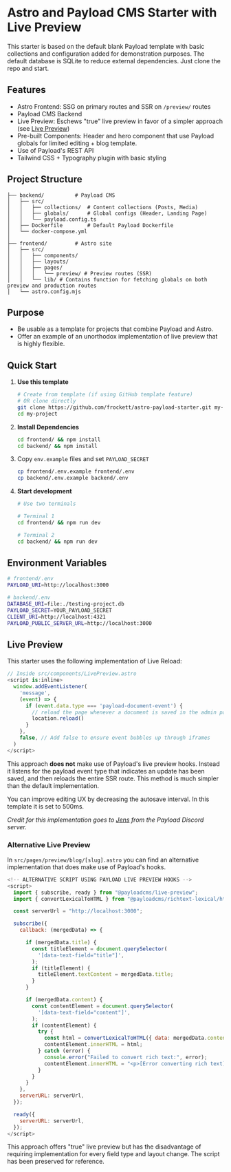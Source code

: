 # Astro and Payload CMS Starter with Live Preview

This starter is based on the default blank Payload template with basic collections and configuration added for demonstration purposes. The default database is SQLite to reduce external dependencies. Just clone the repo and start.

## Features

- Astro Frontend: SSG on primary routes and SSR on `/preview/` routes
- Payload CMS Backend
- Live Preview: Eschews "true" live preview in favor of a simpler approach (see [Live Preview](#live-preview))
- Pre-built Components: Header and hero component that use Payload globals for limited editing + blog template.
- Use of Payload's REST API
- Tailwind CSS + Typography plugin with basic styling

## Project Structure

```
├── backend/          # Payload CMS
│   ├── src/
│   │   ├── collections/  # Content collections (Posts, Media)
│   │   ├── globals/      # Global configs (Header, Landing Page)
│   │   └── payload.config.ts
│   ├── Dockerfile        # Default Payload Dockerfile
│   └── docker-compose.yml
│
├── frontend/         # Astro site
│   ├── src/
│   │   ├── components/
│   │   ├── layouts/
│   │   ├── pages/
│   │   │   └── preview/ # Preview routes (SSR)
│   │   └── lib/ # Contains function for fetching globals on both preview and production routes
│   └── astro.config.mjs
```

## Purpose

- Be usable as a template for projects that combine Payload and Astro.
- Offer an example of an unorthodox implementation of live preview that is highly flexible.

## Quick Start

1. **Use this template**
   ```bash
   # Create from template (if using GitHub template feature)
   # OR clone directly
   git clone https://github.com/frockett/astro-payload-starter.git my-project
   cd my-project
   ```
2. **Install Dependencies**
   ```bash
   cd frontend/ && npm install
   cd backend/ && npm install
   ```
3. Copy `env.example` files and set `PAYLOAD_SECRET`
   ```bash
   cp frontend/.env.example frontend/.env
   cp backend/.env.example backend/.env
   ```
4. **Start development**

   ```bash
   # Use two terminals

   # Terminal 1
   cd frontend/ && npm run dev

   # Terminal 2
   cd backend/ && npm run dev
   ```

## Environment Variables

```bash
# frontend/.env
PAYLOAD_URI=http://localhost:3000

# backend/.env
DATABASE_URI=file:./testing-project.db
PAYLOAD_SECRET=YOUR_PAYLOAD_SECRET
CLIENT_URI=http://localhost:4321
PAYLOAD_PUBLIC_SERVER_URL=http://localhost:3000
```

## Live Preview

This starter uses the following implementation of Live Reload:

```ts
// Inside src/components/LivePreview.astro
<script is:inline>
  window.addEventListener(
    'message',
    (event) => {
      if (event.data.type === 'payload-document-event') {
        // reload the page whenever a document is saved in the admin panel to get the latest data
        location.reload()
      }
    },
    false, // Add false to ensure event bubbles up through iframes
  )
</script>
```

This approach **does not** make use of Payload's live preview hooks. Instead it listens for the payload event type that indicates an update has been saved, and then reloads the entire SSR route. This method is much simpler than the default implementation.

You can improve editing UX by decreasing the autosave interval. In this template it is set to 500ms.

_Credit for this implementation goes to [Jens](https://jhb.software/en) from the Payload Discord server._

### Alternative Live Preview

In `src/pages/preview/blog/[slug].astro` you can find an alternative implementation that does make use of Payload's hooks.

```js
<!-- ALTERNATIVE SCRIPT USING PAYLOAD LIVE PREVIEW HOOKS -->
<script>
  import { subscribe, ready } from "@payloadcms/live-preview";
  import { convertLexicalToHTML } from "@payloadcms/richtext-lexical/html";

  const serverUrl = "http://localhost:3000";

  subscribe({
    callback: (mergedData) => {

      if (mergedData.title) {
        const titleElement = document.querySelector(
          '[data-text-field="title"]',
        );
        if (titleElement) {
          titleElement.textContent = mergedData.title;
        }
      }

      if (mergedData.content) {
        const contentElement = document.querySelector(
          '[data-text-field="content"]',
        );
        if (contentElement) {
          try {
            const html = convertLexicalToHTML({ data: mergedData.content });
            contentElement.innerHTML = html;
          } catch (error) {
            console.error("Failed to convert rich text:", error);
            contentElement.innerHTML = "<p>[Error converting rich text]</p>";
          }
        }
      }
    },
    serverURL: serverUrl,
  });

  ready({
    serverURL: serverUrl,
  });
</script>
```

This approach offers "true" live preview but has the disadvantage of requiring implementation for every field type and layout change. The script has been preserved for reference.
